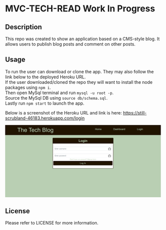 # MVC-TECH-READ **Work In Progress**

## Description
This repo was created to show an application based on a CMS-style blog. It allows users to publish blog posts and comment on other posts.

## Usage
To run the user can download or clone the app. They may also follow the link below to the deployed Heroku URL.  
If the user downloaded/cloned the repo they will want to install the node packages using `npm i`.  
Then open MySql terminal and run `mysql -u root -p`.  
Source the MySql DB using `source db/schema.sql`.  
Lastly run `npm start` to launch the app.  

Below is a screenshot of the Heroku URL and link is here: https://still-scrubland-46183.herokuapp.com/login  

![screenshot](/public/assets/Screenshot%202023-03-04%20235410.png)

## License
Please refer to LICENSE for more information.
